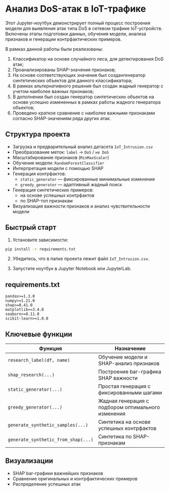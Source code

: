 
# Анализ DoS-атак в IoT-трафике

Этот Jupyter-ноутбук демонстрирует полный процесс построения модели для выявления атак типа DoS в сетевом трафике IoT-устройств. Включены этапы подготовки данных, обучения модели, анализа признаков и генерации контрфактических примеров.

В рамках данной работы были реализованы:

1. Классификатор на основе случайного леса, для детектирования DoS атак;
2. Проанализированы SHAP-значения признаков;
3. На основе соответствующих значения был создангенератор синтетических объектов для данного классификатора;
4. В рамках альтернативного решения был создан жадный генератор с учетом наиболее важных признаков;
5. В дополнении был создан генератор синтетических объектов на основе успешно измененных в рамках работы жадного генератора объектов;
6. Проведено краткое сравнение с наиболее важными признаками согласно SHAP-значениям ряда других атак.

## Структура проекта

- Загрузка и предварительный анализ датасета `IoT_Intrusion.csv`
- Преобразование меток: `label` → `DoS` / `не DoS`
- Масштабирование признаков (`MinMaxScaler`)
- Обучение модели: `RandomForestClassifier`
- Интерпретация модели с помощью SHAP
- Генерация контрфактов:
  - `static_generator` — фиксированные минимальные изменения
  - `greedy_generator` — адаптивный жадный поиск
- Генерация синтетических примеров:
  - на основе успешных контрфактов
  - по SHAP-топ признакам
- Визуализация важности признаков и анализ чувствительности модели

## Быстрый старт

1. Установите зависимости:

```bash
pip install -r requirements.txt
```

2. Убедитесь, что в папке проекта лежит файл `IoT_Intrusion.csv`.

3. Запустите ноутбук в Jupyter Notebook или JupyterLab.

## requirements.txt

```text
pandas>=1.3.0
numpy>=1.21.0
shap>=0.41.0
matplotlib>=3.4.0
seaborn>=0.11.0
scikit-learn>=1.0.0
```

## Ключевые функции

| Функция                         | Назначение |
|----------------------------------|------------|
| `research_label(df, name)`       | Обучение модели и SHAP-анализ признаков |
| `shap_research(...)`             | Построение bar-графика SHAP важности |
| `static_generator(...)`          | Простая генерация с фиксированными шагами |
| `greedy_generator(...)`          | Жадная генерация с подбором оптимального изменения |
| `generate_synthetic_samples(...)`| Синтетика на основе успешных контрфактов |
| `generate_synthetic_from_shap(...)` | Синтетика по SHAP-признакам |

## Визуализации

- SHAP bar-графики важнейших признаков
- Сравнение оригинальных и контрфактических примеров
- Распределение успешных атак
